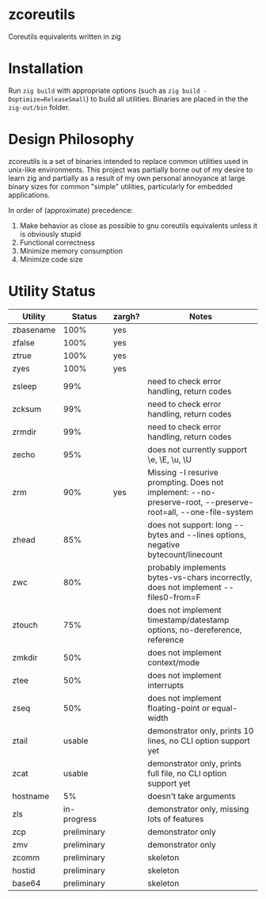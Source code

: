 # zcoreutils
Coreutils equivalents written in zig

# Installation
Run `zig build` with appropriate options (such as `zig build -Doptimize=ReleaseSmall`) to build all utilities.  Binaries are placed in the the `zig-out/bin` folder.

# Design Philosophy
zcoreutils is a set of binaries intended to replace common utilities used in unix-like environments.  This project was partially borne out of my desire to learn zig and partially as a result of my own personal annoyance at large binary sizes for common "simple" utilities, particularly for embedded applications.

In order of (approximate) precedence:

1. Make behavior as close as possible to gnu coreutils equivalents unless it is obviously stupid
2. Functional correctness
3. Minimize memory consumption
4. Minimize code size

# Utility Status
| Utility   | Status      | zargh?   | Notes
| --------- | ----------- |----------|--------
| zbasename | 100%        | yes      | 
| zfalse    | 100%        | yes      | 
| ztrue     | 100%        | yes      | 
| zyes      | 100%        | yes      | 
| zsleep    | 99%         |          | need to check error handling, return codes
| zcksum    | 99%         |          | need to check error handling, return codes
| zrmdir    | 99%         |          | need to check error handling, return codes
| zecho     | 95%         |          | does not currently support \e, \E, \u, \U
| zrm       | 90%         | yes      | Missing -I resurive prompting. Does not implement: --no-preserve-root, --preserve-root=all, --one-file-system
| zhead     | 85%         |          | does not support: long --bytes and --lines options, negative bytecount/linecount
| zwc       | 80%         |          | probably implements bytes-vs-chars incorrectly, does not implement --files0-from=F
| ztouch    | 75%         |          | does not implement timestamp/datestamp options, no-dereference, reference
| zmkdir    | 50%         |          | does not implement context/mode
| ztee      | 50%         |          | does not implement interrupts
| zseq      | 50%         |          | does not implement floating-point or equal-width
| ztail     | usable      |          | demonstrator only, prints 10 lines, no CLI option support yet
| zcat      | usable      |          | demonstrator only, prints full file, no CLI option support yet
| hostname  | 5%          |          | doesn't take arguments
| zls       | in-progress |          | demonstrator only, missing lots of features
| zcp       | preliminary |          | demonstrator only
| zmv       | preliminary |          | demonstrator only
| zcomm     | preliminary |          | skeleton
| hostid    | preliminary |          | skeleton
| base64    | preliminary |          | skeleton